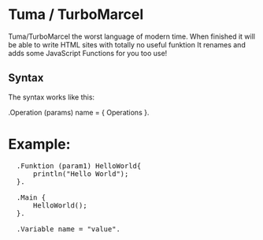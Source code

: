# Tuma / TurboMarcel
Tuma/TurboMarcel the worst language of modern time.
When finished it will be able to write HTML sites with totally no useful funktion
It renames and adds some JavaScript Functions for you too use!

## Syntax
The syntax works like this:

.Operation (params) name = {
  Operations
}.

# Example:
<pre>
  .Funktion (param1) HelloWorld{  
      println("Hello World");  
  }.

  .Main {  
      HelloWorld();  
  }.

  .Variable name = "value".
</pre>
